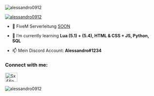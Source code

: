 <p align="left"> <img src="https://komarev.com/ghpvc/?username=alessandro0912&label=Profile%20views&color=0e75b6&style=flat" alt="alessandro0912" /> </p>

<p align="left"> <a href="https://github.com/ryo-ma/github-profile-trophy"><img src="https://github-profile-trophy.vercel.app/?username=alessandro0912" alt="alessandro0912" /></a> </p>

- 🔭 FiveM Serverleitung [SOON](https://discord.gg/)

- 🌱 I’m currently learning **Lua (5.1) + (5.4), HTML & CSS + JS, Python, SQL**

- 📫 Mein Discord Account: **Alessandro#1234**

<h3 align="left">Connect with me:</h3>
<p align="left">
<a href="https://discord.gg/newrevolution" target="blank"><img align="center" src="https://raw.githubusercontent.com/rahuldkjain/github-profile-readme-generator/master/src/images/icons/Social/discord.svg" alt="Sx4XpUmRby" height="30" width="40" /></a>
</p>

<p><img align="center" src="https://github-readme-stats.vercel.app/api/top-langs?username=alessandro0912&show_icons=true&locale=en&layout=compact" alt="alessandro0912" /></p>
